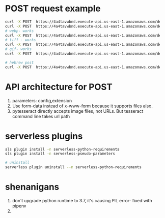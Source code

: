 # POST request example
```sh
curl -X POST  https://4a4tavwbnd.execute-api.us-east-1.amazonaws.com/dev/ocr -d "https://i.imgur.com/zGRdhAT.jpg"
curl -X POST  https://4a4tavwbnd.execute-api.us-east-1.amazonaws.com/dev/ocr -d "https://i.etsystatic.com/16235847/r/il/b1e59b/2011957531/il_570xN.2011957531_p39l.jpg"
# webp- works
curl -X POST  https://4a4tavwbnd.execute-api.us-east-1.amazonaws.com/dev/ocr -d "https://www.online-convert.com/downloadfile/e1faa392-54fc-4aa3-96e8-764b872f6c5f/180d9d302f6308358ec8b8faaed7e74e"
# tiff - works
curl -X POST  https://4a4tavwbnd.execute-api.us-east-1.amazonaws.com/dev/ocr -d "https://www.online-convert.com/downloadfile/eefcbca6-e32f-4746-b48c-b79eab426c2d/5e98fef3ab27e890f09bb70257584ec0"
# gif- works
curl -X POST  https://4a4tavwbnd.execute-api.us-east-1.amazonaws.com/dev/ocr -d "https://media3.giphy.com/media/D0Uhua2Z1PC8w/source.gif"

# hebrew post
curl -X POST  https://4a4tavwbnd.execute-api.us-east-1.amazonaws.com/dev/ocr -d "https://encrypted-tbn0.gstatic.com/images?q=tbn%3AANd9GcQdUtag90lRt2LVqV0MCHiO-w-FCbEpkjSOrOaNB6_3wVvr1kj0"
```

# API architecture for POST 
1. parameters: config,extension
2. Use form-data instead of x-www-form because it supports files also.
3. pytesseract directly accepts image files, not URLs. But tesseract command line takes url path

# serverless plugins
```sh
sls plugin install -n serverless-python-requirements
sls plugin install -n serverless-pseudo-parameters

# uninstall
serverless plugin uninstall --n serverless-python-requirements
```

# shenanigans
1. don't upgrade python runtime to 3.7, it's causing PIL error- fixed with pipenv
2. 

